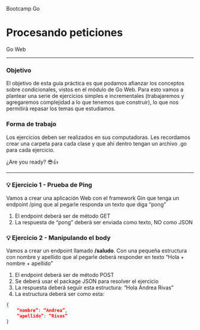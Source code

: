 
Bootcamp Go
# Procesando peticiones
Go Web

---

### Objetivo
El objetivo de esta guía práctica es que podamos afianzar los conceptos sobre condicionales, vistos en el módulo de Go Web. Para esto vamos a plantear una serie de ejercicios simples e incrementales (trabajaremos y agregaremos complejidad a lo que tenemos que construir), lo que nos permitirá repasar los temas que estudiamos. 

### Forma de trabajo
Los ejercicios deben ser realizados en sus computadoras. Les recordamos crear una carpeta para cada clase y que ahí dentro tengan un archivo .go para cada ejercicio.


¿Are you ready? 😎👍

---

### 💡 Ejercicio 1 - Prueba de Ping
Vamos a crear una aplicación Web con el framework Gin que tenga un endpoint /ping que al pegarle responda un texto que diga “pong”
1. El endpoint deberá ser de método GET
2. La respuesta de “pong” deberá ser enviada como texto, NO como JSON



### 💡 Ejercicio 2 - Manipulando el body

Vamos a crear un endpoint llamado **/saludo**. Con una pequeña estructura con nombre y apellido que al pegarle deberá responder en texto “Hola + nombre + apellido”

1. El endpoint deberá ser de método POST
2. Se deberá usar el package JSON para resolver el ejercicio
3. La respuesta deberá seguir esta estructura: “Hola Andrea Rivas”
4. La estructura deberá ser como esta:
```json
{
	“nombre”: “Andrea”,
	“apellido”: “Rivas”
}
```
